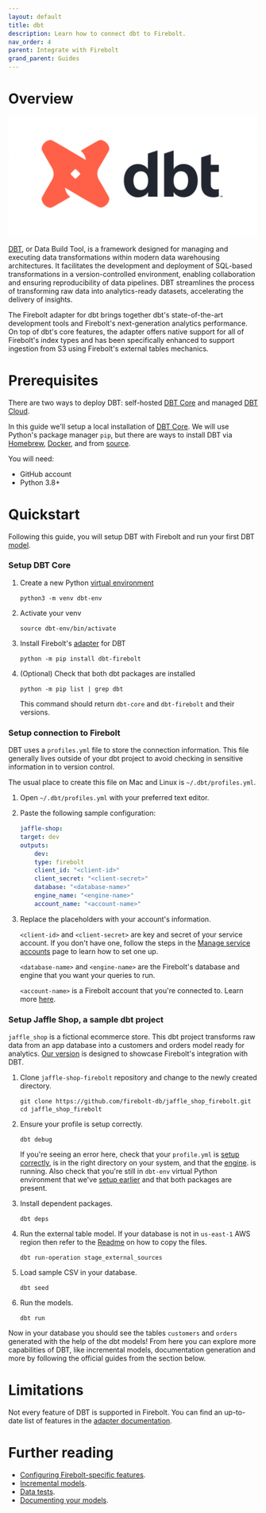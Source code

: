 ```yaml
---
layout: default
title: dbt
description: Learn how to connect dbt to Firebolt.
nav_order: 4
parent: Integrate with Firebolt
grand_parent: Guides
---
```


# Overview

![DBT](../../assets/images/dbt-logo.png)

[DBT](https://www.getdbt.com), or Data Build Tool, is a framework designed for managing and executing data transformations within modern data warehousing architectures. It facilitates the development and deployment of SQL-based transformations in a version-controlled environment, enabling collaboration and ensuring reproducibility of data pipelines. DBT streamlines the process of transforming raw data into analytics-ready datasets, accelerating the delivery of insights.

The Firebolt adapter for dbt brings together dbt's state-of-the-art development tools and Firebolt's next-generation analytics performance. On top of dbt's core features, the adapter offers native support for all of Firebolt's index types and has been specifically enhanced to support ingestion from S3 using Firebolt's external tables mechanics.


# Prerequisites

There are two ways to deploy DBT: self-hosted [DBT Core](https://docs.getdbt.com/docs/introduction#dbt-core) and managed [DBT Cloud](https://docs.getdbt.com/docs/cloud/about-cloud/dbt-cloud-features).

In this guide we'll setup a local installation of [DBT Core](https://docs.getdbt.com/docs/introduction#dbt-core). We will use Python's package manager `pip`, but there are ways to install DBT via [Homebrew](https://docs.getdbt.com/docs/core/homebrew-install), [Docker](https://docs.getdbt.com/docs/core/docker-install), and from [source](https://docs.getdbt.com/docs/core/source-install).

You will need:

* GitHub account
* Python 3.8+

# Quickstart

Following this guide, you will setup DBT with Firebolt and run your first DBT [model](https://docs.getdbt.com/docs/build/models).

### Setup DBT Core

1. Create a new Python [virtual environment](https://docs.python.org/3/library/venv.html)
    ```shell
    python3 -m venv dbt-env
    ```
2. Activate your venv
    ```shell
    source dbt-env/bin/activate
    ```
3. Install Firebolt's [adapter](https://github.com/firebolt-db/dbt-firebolt) for DBT
    ```shell
    python -m pip install dbt-firebolt
    ```
4. (Optional) Check that both dbt packages are installed
    ```shell
    python -m pip list | grep dbt
    ```
    This command should return `dbt-core` and `dbt-firebolt` and their versions.


### Setup connection to Firebolt

DBT uses a `profiles.yml` file to store the connection information. This file generally lives outside of your dbt project to avoid checking in sensitive information in to version control.

The usual place to create this file on Mac and Linux is `~/.dbt/profiles.yml`.

1. Open `~/.dbt/profiles.yml` with your preferred text editor.
2. Paste the following sample configuration:
    ```yaml
    jaffle-shop:
    target: dev
    outputs:
        dev:
        type: firebolt
        client_id: "<client-id>"
        client_secret: "<client-secret>"
        database: "<database-name>"
        engine_name: "<engine-name>"
        account_name: "<account-name>"
    ```
3. Replace the placeholders with your account's information.

    `<client-id>` and `<client-secret>` are key and secret of your service account. If you don't have one, follow the steps in the [Manage service accounts](../managing-your-organization/service-accounts.md) page to learn how to set one up.

    `<database-name>` and `<engine-name>` are the Firebolt's database and engine that you want your queries to run.

    `<account-name>` is a Firebolt account that you're connected to. Learn more [here](../managing-your-organization/managing-accounts.md).

### Setup Jaffle Shop, a sample dbt project

`jaffle_shop` is a fictional ecommerce store. This dbt project transforms raw data from an app database into a customers and orders model ready for analytics. [Our version](https://github.com/firebolt-db/jaffle_shop_firebolt) is designed to showcase Firebolt's integration with DBT.

1. Clone `jaffle-shop-firebolt` repository and change to the newly created directory.
    ```shell
    git clone https://github.com/firebolt-db/jaffle_shop_firebolt.git
    cd jaffle_shop_firebolt
    ```

2. Ensure your profile is setup correctly.
    ```shell
    dbt debug
    ```

    If you're seeing an error here, check that your `profile.yml` is [setup correctly](#setup-connection-to-firebolt), is in the right directory on your system, and that the [engine](../operate-engines/operate-engines.md). is running.
    Also check that you're still in `dbt-env` virtual Python environment that we've [setup earlier](#setup-dbt-core) and that both packages are present.


3. Install dependent packages.
    ```shell
    dbt deps
    ```

4. Run the external table model. If your database is not in `us-east-1` AWS region then refer to the [Readme](https://github.com/firebolt-db/jaffle_shop_firebolt) on how to copy the files.
    ```shell
    dbt run-operation stage_external_sources
    ```

5. Load sample CSV in your database.
    ```shell
    dbt seed
    ```

6. Run the models.
    ```shell
    dbt run
    ```

Now in your database you should see the tables `customers` and `orders` generated with the help of the dbt models! From here you can explore more capabilities of DBT, like incremental models, documentation generation and more by following the official guides from the section below.

# Limitations

Not every feature of DBT is supported in Firebolt. You can find an up-to-date list of features in the [adapter documentation](https://github.com/firebolt-db/dbt-firebolt?tab=readme-ov-file#feature-support).


# Further reading

* [Configuring Firebolt-specific features](https://docs.getdbt.com/reference/resource-configs/firebolt-configs).
* [Incremental models](https://docs.getdbt.com/docs/build/incremental-models).
* [Data tests](https://docs.getdbt.com/docs/build/data-tests).
* [Documenting your models](https://docs.getdbt.com/docs/collaborate/documentation).
